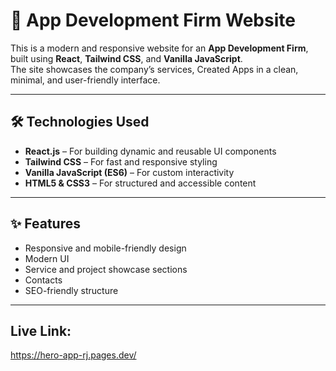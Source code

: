 # 🚀 App Development Firm Website

This is a modern and responsive website for an **App Development Firm**, built using **React**, **Tailwind CSS**, and **Vanilla JavaScript**.  
The site showcases the company’s services, Created Apps in a clean, minimal, and user-friendly interface.

---

## 🛠️ Technologies Used
- **React.js** – For building dynamic and reusable UI components  
- **Tailwind CSS** – For fast and responsive styling  
- **Vanilla JavaScript (ES6)** – For custom interactivity  
- **HTML5 & CSS3** – For structured and accessible content  

---

## ✨ Features
- Responsive and mobile-friendly design  
- Modern UI 
- Service and project showcase sections  
- Contacts 
- SEO-friendly structure  

---

## Live Link:
https://hero-app-rj.pages.dev/
